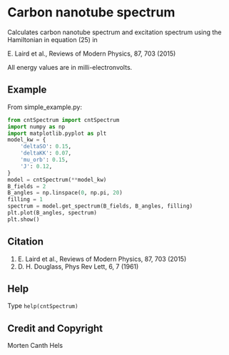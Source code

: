 Carbon nanotube spectrum
========================

Calculates carbon nanotube spectrum and excitation spectrum using the Hamiltonian in equation (25) in

E. Laird et al., Reviews of Modern Physics, 87, 703 (2015)

All energy values are in milli-electronvolts.

## Example
From simple_example.py:
````python
from cntSpectrum import cntSpectrum
import numpy as np
import matplotlib.pyplot as plt
model_kw = {
    'deltaSO': 0.15,
    'deltaKK': 0.07,
    'mu_orb': 0.15,
    'J': 0.12,
}
model = cntSpectrum(**model_kw)
B_fields = 2
B_angles = np.linspace(0, np.pi, 20)
filling = 1
spectrum = model.get_spectrum(B_fields, B_angles, filling)
plt.plot(B_angles, spectrum)
plt.show()
````

## Citation
1. E. Laird et al., Reviews of Modern Physics, 87, 703 (2015)
2. D. H. Douglass, Phys Rev Lett, 6, 7 (1961)

## Help
Type `help(cntSpectrum)`


## Credit and Copyright
Morten Canth Hels
